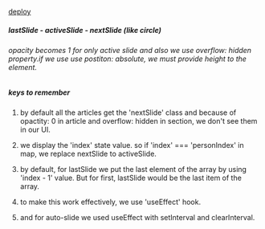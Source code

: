 [deploy](https://project-o7-slider.netlify.app/)

##### lastSlide - activeSlide - nextSlide (like circle)

###### opacity becomes 1 for only active slide and also we use overflow: hidden property.if we use use postiton: absolute, we must provide height to the element.

##### keys to remember

1. by default all the articles get the 'nextSlide' class and because of opactity: 0 in article and overflow: hidden in section, we don't see them in our UI.
2. we display the 'index' state value. so if 'index' === 'personIndex' in map, we replace nextSlide to activeSlide.
3. by default, for lastSlide we put the last element of the array by using 'index - 1' value. But for first, lastSlide would be the last item of the array.

4. to make this work effectively, we use 'useEffect' hook.
5. and for auto-slide we used useEffect with setInterval and clearInterval.
